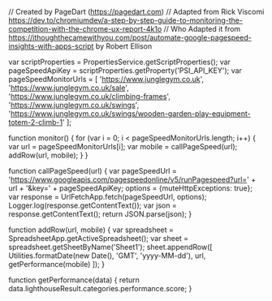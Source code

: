 // Created by PageDart (https://pagedart.com)
// Adapted from Rick Viscomi https://dev.to/chromiumdev/a-step-by-step-guide-to-monitoring-the-competition-with-the-chrome-ux-report-4k1o
// Who Adapted it from https://ithoughthecamewithyou.com/post/automate-google-pagespeed-insights-with-apps-script by Robert Ellison

var scriptProperties = PropertiesService.getScriptProperties();
var pageSpeedApiKey = scriptProperties.getProperty('PSI_API_KEY');
var pageSpeedMonitorUrls = [
  'https://www.junglegym.co.uk',
  'https://www.junglegym.co.uk/sale',
  'https://www.junglegym.co.uk/climbing-frames',
  'https://www.junglegym.co.uk/swings',
  'https://www.junglegym.co.uk/swings/wooden-garden-play-equipment-totem-2-climb-1'
];

function monitor() {
  for (var i = 0; i < pageSpeedMonitorUrls.length; i++) {
    var url = pageSpeedMonitorUrls[i];
    var mobile = callPageSpeed(url);
    addRow(url, mobile);
  }
}

function callPageSpeed(url) {
  var pageSpeedUrl = 'https://www.googleapis.com/pagespeedonline/v5/runPagespeed?url=' + url + '&key=' + pageSpeedApiKey;
  options = {muteHttpExceptions: true};
  var response = UrlFetchApp.fetch(pageSpeedUrl, options);
  Logger.log(response.getContentText()); 
  var json = response.getContentText();
  return JSON.parse(json);
}

function addRow(url, mobile) {
  var spreadsheet = SpreadsheetApp.getActiveSpreadsheet();
  var sheet = spreadsheet.getSheetByName('Sheet1');
  sheet.appendRow([
    Utilities.formatDate(new Date(), 'GMT', 'yyyy-MM-dd'),
    url,
    getPerformance(mobile)
  ]);
}

function getPerformance(data) {
  return data.lighthouseResult.categories.performance.score;
}
